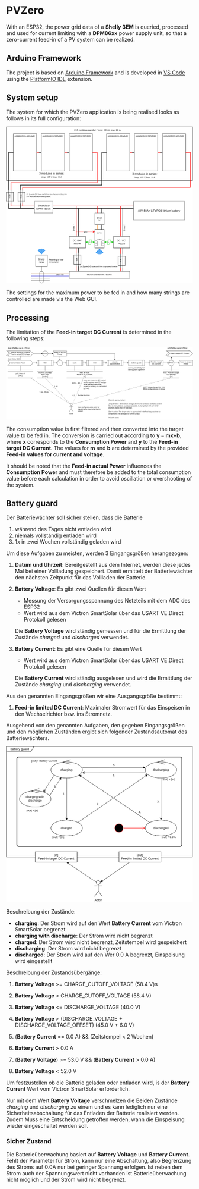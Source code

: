 # PVZero

With an ESP32, the power grid data of a **Shelly 3EM** is queried, processed and used for current limiting with a
**DPM86xx** power supply unit, so that a zero-current feed-in of a PV system can be realized.

## Arduino Framework

The project is based on [Arduino Framework](https://www.arduino.cc/reference/en) and is developed in
[VS Code](https://code.visualstudio.com/) using the [PlatformIO IDE](https://platformio.org/) extension.

## System setup

The system for which the PVZero application is being realised looks as follows in its full configuration:

![processing](./docs/images/system_setup.drawio.svg)

The settings for the maximum power to be fed in and how many strings are controlled are made via the Web GUI.

## Processing

The limitation of the **Feed-in target DC Current** is determined in the following steps:

![processing](./docs/images/processing.drawio.svg)

The consumption value is first filtered and then converted into the target value to be fed in.
The conversion is carried out according to **y = mx+b**, where **x** corresponds to the **Consumption Power** and **y**
to the **Feed-in target DC Current**. The values for **m** and **b** are determined by the provided
**Feed-in values for current and voltage**.

It should be noted that the **Feed-in actual Power** influences the **Consumption Power** and must therefore be added to
the total consumption value before each calculation in order to avoid oscillation or overshooting of the system.

## Battery guard

Der Batteriewächter soll sicher stellen, dass die Batterie

1. während des Tages nicht entladen wird
1. niemals vollständig entladen wird
1. 1x in zwei Wochen vollständig geladen wird

Um diese Aufgaben zu meisten, werden 3 Eingangsgrößen herangezogen:

1. **Datum und Uhrzeit**: Bereitgestellt aus dem Internet, werden diese jedes Mal bei einer Vollladung gespeichert.
   Damit ermittelt der Batteriewächter den nächsten Zeitpunkt für das Vollladen der Batterie.

1. **Battery Voltage**: Es gibt zwei Quellen für diesen Wert

   - Messung der Versorgungsspannung des Netzteils mit dem ADC des ESP32
   - Wert wird aus dem Victron SmartSolar über das USART VE.Direct Protokoll gelesen

   Die **Battery Voltage** wird ständig gemessen und für die Ermittlung der Zustände _charged_ und _discharged_
   verwendet.

1. **Battery Current**: Es gibt eine Quelle für diesen Wert

   - Wert wird aus dem Victron SmartSolar über das USART VE.Direct Protokoll gelesen

   Die **Battery Current** wird ständig ausgelesen und wird die Ermittlung der Zustände _charging_ und _discharging_
   verwendet.

Aus den genannten Eingangsgrößen wir eine Ausgangsgröße bestimmt:

1. **Feed-in limited DC Current**: Maximaler Stromwert für das Einspeisen in den Wechselrichter bzw. ins Stromnetz.

Ausgehend von den genannten Aufgaben, den gegeben Eingangsgrößen und den möglichen Zuständen ergibt sich folgender
Zustandsautomat des Batteriewächters.

![processing](./docs/images/battery_guard_sm.drawio.svg)

Beschreibung der Zustände:

- **charging**: Der Strom wird auf den Wert **Battery Current** vom Victron SmartSolar begrenzt
- **charging with discharge**: Der Strom wird nicht begrenzt
- **charged**: Der Strom wird nicht begrenzt, Zeitstempel wird gespeichert
- **discharging**: Der Strom wird nicht begrenzt
- **discharged**: Der Strom wird auf den Wer 0.0 A begrenzt, Einspeisung wird eingestellt

Beschreibung der Zustandsübergänge:

1. **Battery Voltage** >= CHARGE_CUTOFF_VOLTAGE (58.4 V)s

2. **Battery Voltage** < CHARGE_CUTOFF_VOLTAGE (58.4 V)

3. **Battery Voltage** <= DISCHARGE_VOLTAGE (40.0 V)

4. **Battery Voltage** > (DISCHARGE_VOLTAGE + DISCHARGE_VOLTAGE_OFFSET) (45.0 V + 6.0 V)

5. (**Battery Current** == 0.0 A) && (Zeitstempel < 2 Wochen)

6. **Battery Current** > 0.0 A

7. (**Battery Voltage**) >= 53.0 V && (**Battery Current** > 0.0 A)

8. **Battery Voltage** < 52.0 V

Um festzustellen ob die Batterie geladen oder entladen wird, is der **Battery Current** Wert vom Victron SmartSolar
erforderlich.

Nur mit dem Wert **Battery Voltage** verschmelzen die Beiden Zustände _charging_ und _discharging_ zu einem und
es kann lediglich nur eine Sicherheitsabschaltung für das Entladen der Batterie realisiert werden. Zudem Muss eine
Entscheidung getroffen werden, wann die Einspeisung wieder eingeschaltet werden soll.

### Sicher Zustand

Die Batterieüberwachung basiert auf **Battery Voltage** und **Battery Current**. Fehlt der Parameter für Strom, kann
nur eine Abschaltung, also Begrenzung des Stroms auf 0.0A nur bei geringer Spannung erfolgen. Ist neben dem Strom auch
der Spannungswert nicht vorhanden ist Batterieüberwachung nicht möglich und der Strom wird nicht begrenzt.
